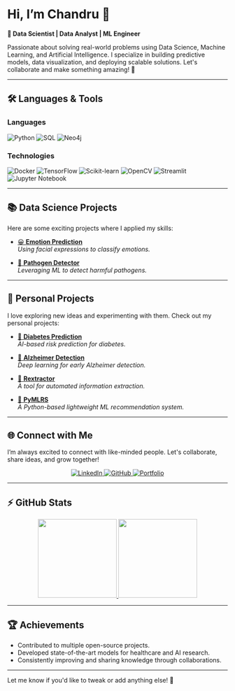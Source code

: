 # Hi, I’m Chandru 👋  
**🚀 Data Scientist | Data Analyst | ML Engineer**

Passionate about solving real-world problems using Data Science, Machine Learning, and Artificial Intelligence. I specialize in building predictive models, data visualization, and deploying scalable solutions. Let's collaborate and make something amazing! 🌟

---

## 🛠️ **Languages & Tools**

### Languages  
![Python](https://img.shields.io/badge/-Python-000?&logo=Python)
![SQL](https://img.shields.io/badge/-SQL-000?&logo=MySQL)
![Neo4j](https://img.shields.io/badge/-Neo4j-000?&logo=Neo4j)

### Technologies  
![Docker](https://img.shields.io/badge/-Docker-000?&logo=Docker)
![TensorFlow](https://img.shields.io/badge/-TensorFlow-000?&logo=TensorFlow)
![Scikit-learn](https://img.shields.io/badge/-ScikitLearn-000?&logo=ScikitLearn)
![OpenCV](https://img.shields.io/badge/-OpenCV-000?&logo=OpenCV)
![Streamlit](https://img.shields.io/badge/-Streamlit-000?&logo=Streamlit)
![Jupyter Notebook](https://img.shields.io/badge/-Jupyter-000?&logo=Jupyter)

---

## 📚 **Data Science Projects**

Here are some exciting projects where I applied my skills:

- [😀 **Emotion Prediction**](https://github.com/itzmechandruganeshan/Emotion_Prediction)  
  *Using facial expressions to classify emotions.*
  
- [🧬 **Pathogen Detector**](https://github.com/itzmechandruganeshan/Pathogen-detector)  
  *Leveraging ML to detect harmful pathogens.*

---

## 🧪 **Personal Projects**

I love exploring new ideas and experimenting with them. Check out my personal projects:

- [💊 **Diabetes Prediction**](https://github.com/itzmechandruganeshan/Diabetes-Prediction)  
  *AI-based risk prediction for diabetes.*

- [🧠 **Alzheimer Detection**](https://github.com/itzmechandruganeshan/Alzheimer-detection)  
  *Deep learning for early Alzheimer detection.*

- [🔬 **Rextractor**](https://github.com/itzmechandruganeshan/REXTRACTOR)  
  *A tool for automated information extraction.*

- [🧬 **PyMLRS**](https://github.com/itzmechandruganeshan/PyMLRS)  
  *A Python-based lightweight ML recommendation system.*

---

## 🌐 **Connect with Me**

I’m always excited to connect with like-minded people. Let's collaborate, share ideas, and grow together!  

<div align="center">
    <a href="https://www.linkedin.com/in/chandru-g24/">
        <img src="https://img.icons8.com/doodle/48/000000/linkedin--v2.png" alt="LinkedIn">
    </a>
    <a href="https://github.com/itzmechandruganeshan">
        <img src="https://img.icons8.com/doodle/48/000000/github--v1.png" alt="GitHub">
    </a>
    <a href="https://itzmechandruganeshan.github.io/">
        <img src="https://img.icons8.com/plasticine/48/000000/resume.png" alt="Portfolio">
    </a>
</div>

---

## ⚡ **GitHub Stats**

<div align="center">
    <a href="https://github.com/itzmechandruganeshan">
        <img height="180em" src="https://github-readme-stats.vercel.app/api?username=chandru-g24&show_icons=true&theme=radical&count_private=true" />
    </a>
    <a href="https://github.com/itzmechandruganeshan">
        <img height="180em" src="https://github-readme-stats.vercel.app/api/top-langs/?username=chandru-g24&layout=compact&langs_count=8&theme=radical" />
    </a>
</div>

---

## 🏆 **Achievements**

- Contributed to multiple open-source projects.  
- Developed state-of-the-art models for healthcare and AI research.  
- Consistently improving and sharing knowledge through collaborations.  

---

Let me know if you'd like to tweak or add anything else! 🚀
